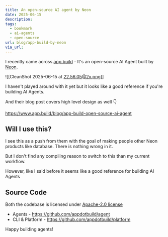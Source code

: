 ```yaml
---
title: An open-source AI agent by Neon
date: 2025-06-15
description: 
tags:
  - bookmark
  - ai-agents
  - open-source
url: blog/app-build-by-neon
via_url:
---
```

I recently came across [app.build](https://www.app.build/) - It's an open-source AI Agent built by [Neon](https://neon.com/).

![[CleanShot 2025-06-15 at 22.56.05@2x.png]]

I haven't played around with it yet but it looks like a good reference if you're building AI Agents.

And their blog post covers high level design as well 👇

https://www.app.build/blog/app-build-open-source-ai-agent

## Will I use this?
I see this as a push from them with the goal of making people other Neon products like database. There is nothing wrong in it. 

But I don't find any compiling reason to switch to this than my current workflow.

However, like I said before it seems like a good reference for building AI Agents

## Source Code

Both the codebase is licensed under [Apache-2.0 license](https://github.com/appdotbuild/platform#Apache-2.0-1-ov-file)

- Agents - https://github.com/appdotbuild/agent 
- CLI & Platform - https://github.com/appdotbuild/platform

Happy building agents!